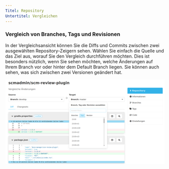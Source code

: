 ```yaml
---
Titel: Repository
Untertitel: Vergleichen
---
```

### Vergleich von Branches, Tags und Revisionen

In der Vergleichsansicht können Sie die Diffs und Commits zwischen zwei ausgewählten Repository-Zeigern sehen. 
Wählen Sie einfach die Quelle und das Ziel aus, worauf Sie den Vergleich durchführen möchten.
Dies ist besonders nützlich, wenn Sie sehen möchten, welche Änderungen auf Ihrem Branch vor oder hinter dem Default Branch liegen.
Sie können auch sehen, was sich zwischen zwei Versionen geändert hat.

![Repository-Compare](assets/repository-compare-view.png)
